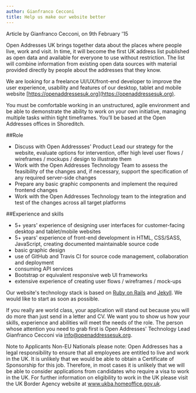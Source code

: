 ```yaml
---
author: Gianfranco Cecconi
title: Help us make our website better
---
```


<div class="content-meta">Article by Gianfranco Cecconi, on 9th February '15</div>

Open Addresses UK brings together data about the places where people live, work and visit. In time, it will become the first UK address list published as open data and available for everyone to use without restriction. The list will combine information from existing open data sources with material provided directly by people about the addresses that they know.

We are looking for a freelance UI/UX/front-end developer to improve the user experience, usability and features of our desktop, tablet and mobile website [https://openaddressesuk.org](https://openaddressesuk.org).

You must be comfortable working in an unstructured, agile environment and be able to demonstrate the ability to work on your own initiative, managing multiple tasks within tight timeframes. You’ll be based at the Open Addresses offices in Shoreditch.

##Role
- Discuss with Open Addressses' Product Lead our strategy for the website, evaluate options for intervention, offer high level user flows / wireframes / mockups / design to illustrate them
- Work with the Open Addresses Technology Team to assess the feasibility of the changes and, if necessary, support the specification of any required server-side changes
- Prepare any basic graphic components and implement the required frontend changes
- Work with the Open Addresses Technology team to the integration and test of the changes across all target platforms

##Experience and skills
- 5+ years' experience of designing user interfaces for customer-facing desktop and tablet/mobile websites
- 5+ years' experience of front-end development in HTML, CSS/SASS, JavaScript, creating documented maintainable source code
- basic graphic design
- use of GitHub and Travis CI for source code management, collaboration and deployment
- consuming API services
- Bootstrap or equivalent responsive web UI frameworks
- extensive experience of creating user flows / wireframes / mock-ups

Our website's technology stack is based on [Ruby on Rails](http://rubyonrails.org/) and [Jekyll](http://jekyllrb.com/). We would like to start as soon as possible.

If you really are world class, your application will stand out because you will do more than just send in a letter and CV. We want you to show us how your skills, experience and abilities will meet the needs of the role. The person whose attention you need to grab first is Open Addresses' Technology Lead Gianfranco Cecconi via [info@openaddressesuk.org](info@openaddressesuk.org).

Note to Applicants Non-EU Nationals please note: Open Addresses has a legal responsibility to ensure that all employees are entitled to live and work in the UK. It is unlikely that we would be able to obtain a Certificate of Sponsorship for this job. Therefore, in most cases it is unlikely that we will be able to consider applications from candidates who require a visa to work in the UK. For further information on eligibility to work in the UK please visit the UK Border Agency website at www.ukba.homeoffice.gov.uk.
